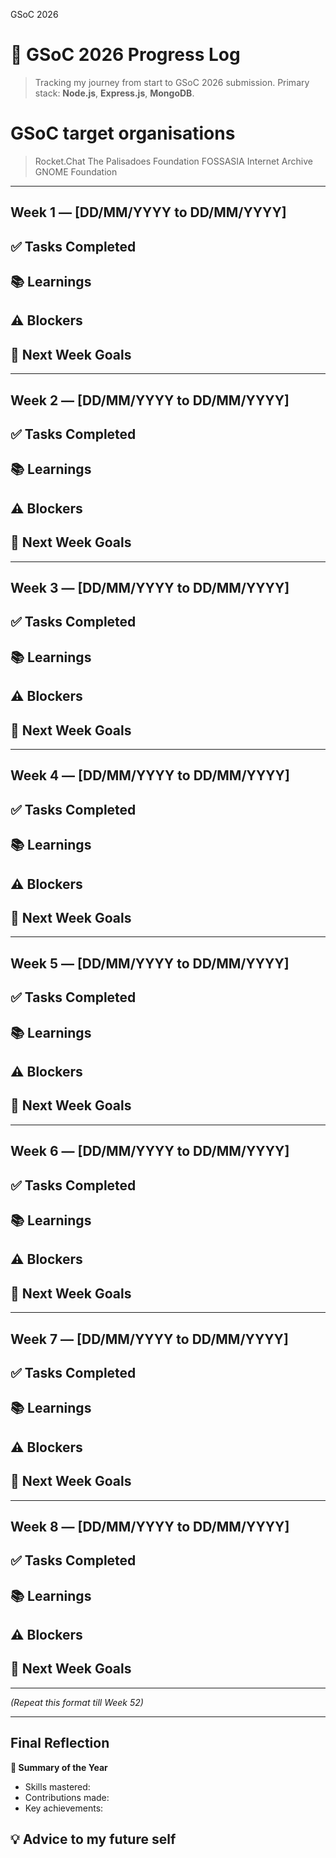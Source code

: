 GSoC 2026
# 📜 GSoC 2026 Progress Log

> Tracking my journey from start to GSoC 2026 submission.
> Primary stack: **Node.js**, **Express.js**, **MongoDB**.

# GSoC target organisations
>Rocket.Chat
>The Palisadoes Foundation
>FOSSASIA
>Internet Archive
>GNOME Foundation
---

## Week 1 — [DD/MM/YYYY to DD/MM/YYYY]
**✅ Tasks Completed**  
- 

**📚 Learnings**  
- 

**⚠️ Blockers**  
- 

**🎯 Next Week Goals**  
- 

---

## Week 2 — [DD/MM/YYYY to DD/MM/YYYY]
**✅ Tasks Completed**  
- 

**📚 Learnings**  
- 

**⚠️ Blockers**  
- 

**🎯 Next Week Goals**  
- 

---

## Week 3 — [DD/MM/YYYY to DD/MM/YYYY]
**✅ Tasks Completed**  
- 

**📚 Learnings**  
- 

**⚠️ Blockers**  
- 

**🎯 Next Week Goals**  
- 

---

## Week 4 — [DD/MM/YYYY to DD/MM/YYYY]
**✅ Tasks Completed**  
- 

**📚 Learnings**  
- 

**⚠️ Blockers**  
- 

**🎯 Next Week Goals**  
- 

---

## Week 5 — [DD/MM/YYYY to DD/MM/YYYY]
**✅ Tasks Completed**  
- 

**📚 Learnings**  
- 

**⚠️ Blockers**  
- 

**🎯 Next Week Goals**  
- 

---

## Week 6 — [DD/MM/YYYY to DD/MM/YYYY]
**✅ Tasks Completed**  
- 

**📚 Learnings**  
- 

**⚠️ Blockers**  
- 

**🎯 Next Week Goals**  
- 

---

## Week 7 — [DD/MM/YYYY to DD/MM/YYYY]
**✅ Tasks Completed**  
- 

**📚 Learnings**  
- 

**⚠️ Blockers**  
- 

**🎯 Next Week Goals**  
- 

---

## Week 8 — [DD/MM/YYYY to DD/MM/YYYY]
**✅ Tasks Completed**  
- 

**📚 Learnings**  
- 

**⚠️ Blockers**  
- 

**🎯 Next Week Goals**  
- 

---

*(Repeat this format till Week 52)*

---

## Final Reflection
**📌 Summary of the Year**  
- Skills mastered:
- Contributions made:
- Key achievements:

**💡 Advice to my future self**  
- 
